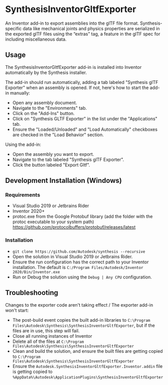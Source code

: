 # SynthesisInventorGltfExporter
An Inventor add-in to export assemblies into the glTF file format.
Synthesis-specific data like mechanical joints and physics properties are serialized in the exported glTF files using the “extras” tag, a feature in the glTF spec for including miscellaneous data. 

## Usage
The SynthesisInventorGltfExporter add-in is installed into Inventor automatically by the Synthesis installer.

The add-in should run automatically, adding a tab labeled "Synthesis glTF Exporter" when an assembly is opened.
If not, here's how to start the add-in manually:
- Open any assembly document.
- Navigate to the "Environments" tab.
- Click on the "Add-Ins" button.
- Click on "Synthesis GLTF Exporter" in the list under the "Applications" tab.
- Ensure the "Loaded/Unloaded" and "Load Automatically" checkboxes are checked in the "Load Behavior" section.

Using the add-in:
- Open the assembly you want to export.
- Navigate to the tab labeled "Synthesis glTF Exporter".
- Click the button labeled "Export Gltf".

## Development Installation (Windows)

### Requirements
- Visual Studio 2019 or Jetbrains Rider
- Inventor 2020+
- protoc.exe from the Google Protobuf library (add the folder with the protoc executable to your system path) https://github.com/protocolbuffers/protobuf/releases/latest

### Installation
- `git clone https://github.com/Autodesk/synthesis --recursive`
- Open the solution in Visual Studio 2019 or Jetbrains Rider.
- Ensure the run configuration has the correct path to your Inventor installation. The default is `C:/Program Files/Autodesk/Inventor 2020/Bin/Inventor.exe`
- Run or Debug the solution using the `Debug | Any CPU` configuration.

## Troubleshooting
Changes to the exporter code aren't taking effect / The exporter add-in won't start:
- The post-build event copies the built add-in libraries to `C:\Program Files\Autodesk\Synthesis\SynthesisInventorGltfExporter`, but if the files are in use, this step will fail.
- Close all running instances of Inventor
- Delete all of the files at `C:\Program Files\Autodesk\Synthesis\SynthesisInventorGltfExporter`
- Clean and build the solution, and ensure the built files are getting copied to `C:\Program Files\Autodesk\Synthesis\SynthesisInventorGltfExporter`
- Ensure the `Autodesk.SynthesisInventorGltfExporter.Inventor.addin` file is getting copied to `%AppData%\Autodesk\ApplicationPlugins\SynthesisInventorGltfExporter`
